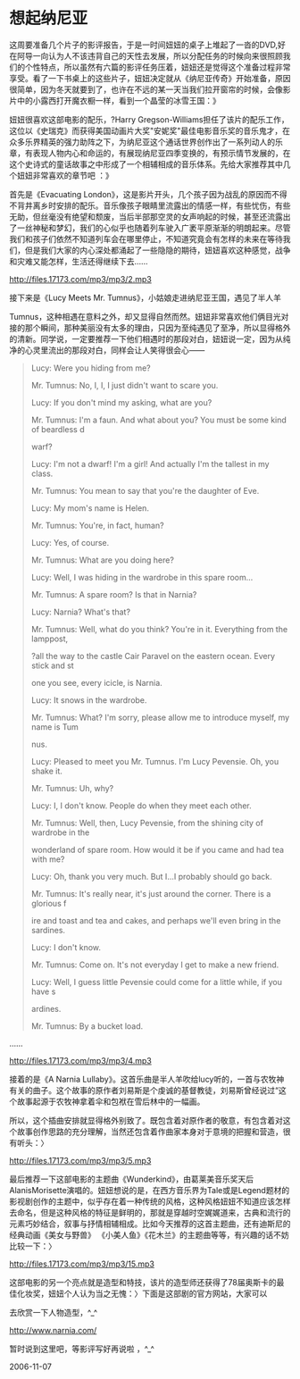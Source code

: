# 想起纳尼亚


这周要准备几个片子的影评报告，于是一时间妞妞的桌子上堆起了一沓的DVD,好在阿导一向认为人不该违背自己的天性去发展，所以分配任务的时候向来很照顾我们的个性特点，所以虽然有六篇的影评任务压着，妞妞还是觉得这个准备过程非常享受。看了一下书桌上的这些片子，妞妞决定就从《纳尼亚传奇》开始准备，原因很简单，因为冬天就要到了，也许在不远的某一天当我们拉开窗帘的时候，会像影片中的小露西打开魔衣橱一样，看到一个晶莹的冰雪王国：》


妞妞很喜欢这部电影的配乐，?Harry Gregson-Williams担任了该片的配乐工作，这位以《史瑞克》而获得美国动画片大奖&quot;安妮奖&quot;最佳电影音乐奖的音乐鬼才，在众多乐界精英的强力助阵之下，为纳尼亚这个通话世界创作出了一系列动人的乐章，有表现人物内心和命运的，有展现纳尼亚四季变换的，有预示情节发展的，在这个史诗式的童话故事之中形成了一个相辅相成的音乐体系。先给大家推荐其中几个妞妞非常喜欢的章节吧 ：》


首先是《Evacuating London》，这是影片开头，几个孩子因为战乱的原因而不得不背井离乡时安排的配乐。音乐像孩子眼睛里流露出的情感一样，有些忧伤，有些无助，但丝毫没有绝望和颓废，当后半部那空灵的女声响起的时候，甚至还流露出了一丝神秘和梦幻，我们的心似乎也随着列车驶入广袤平原渐渐的明朗起来。尽管我们和孩子们依然不知道列车会在哪里停止，不知道究竟会有怎样的未来在等待我们，但是我们大家的内心深处都涌起了一些隐隐的期待，妞妞喜欢这种感觉，战争和灾难又能怎样，生活还得继续下去……


http://files.17173.com/mp3/mp3/2.mp3



接下来是《Lucy Meets Mr. Tumnus》，小姑娘走进纳尼亚王国，遇见了半人羊

Tumnus，这种相遇在意料之外，却又显得自然而然。妞妞非常喜欢他们俩目光对接的那个瞬间，那种美丽没有太多的理由，只因为至纯遇见了至净，所以显得格外的清新。同学说，一定要推荐一下他们相遇时的那段对白，妞妞说一定，因为从纯净的心灵里流出的那段对白，同样会让人笑得很会心——




> Lucy: Were you hiding from me?
> 
> Mr. Tumnus: No, I, I, I just didn't want to scare you.
> 
> Lucy: If you don't mind my asking, what are you?
> 
> Mr. Tumnus: I'm a faun. And what about you? You must be some kind of beardless d
> 
> warf?
> 
> Lucy: I'm not a dwarf! I'm a girl! And actually I'm the tallest in my class.
> 
> Mr. Tumnus: You mean to say that you're the daughter of Eve.
> 
> Lucy: My mom's name is Helen.
> 
> Mr. Tumnus: You're, in fact, human?
> 
> Lucy: Yes, of course.
> 
> Mr. Tumnus: What are you doing here?
> 
> Lucy: Well, I was hiding in the wardrobe in this spare room...
> 
> Mr. Tumnus: A spare room? Is that in Narnia?
> 
> Lucy: Narnia? What's that?
> 
> Mr. Tumnus: Well, what do you think? You're in it. Everything from the lamppost,
> 
> ?all the way to the castle Cair Paravel on the eastern ocean. Every stick and st
> 
> one you see, every icicle, is Narnia.
> 
> Lucy: It snows in the wardrobe.
> 
> Mr. Tumnus: What? I'm sorry, please allow me to introduce myself, my name is Tum
> 
> nus.
> 
> Lucy: Pleased to meet you Mr. Tumnus. I'm Lucy Pevensie. Oh, you shake it.
> 
> Mr. Tumnus: Uh, why?
> 
> Lucy: I, I don't know. People do when they meet each other.
> 
> Mr. Tumnus: Well, then, Lucy Pevensie, from the shining city of wardrobe in the
> 
> wonderland of spare room. How would it be if you came and had tea with me?
> 
> Lucy: Oh, thank you very much. But I...I probably should go back.
> 
> Mr. Tumnus: It's really near, it's just around the corner. There is a glorious f
> 
> ire and toast and tea and cakes, and perhaps we'll even bring in the sardines.
> 
> Lucy: I don't know.
> 
> Mr. Tumnus: Come on. It's not everyday I get to make a new friend.
> 
> Lucy: Well, I guess little Pevensie could come for a little while, if you have s
> 
> ardines.
> 
> Mr. Tumnus: By a bucket load.
> 


……


http://files.17173.com/mp3/mp3/4.mp3





接着的是《A Narnia Lullaby》。这首乐曲是半人羊吹给lucy听的，一首与农牧神有关的曲子。这个故事的原作者刘易斯是个虔诚的基督教徒，刘易斯曾经说过“这个故事起源于农牧神拿着伞和包袱在雪后林中的一幅画。



所以，这个插曲安排就显得格外别致了。既包含着对原作者的敬意，有包含着对这个故事创作思路的充分理解，当然还包含着作曲家本身对于意境的把握和营造，很有听头：〉


http://files.17173.com/mp3/mp3/5.mp3


最后推荐一下这部电影的主题曲《Wunderkind》，由葛莱美音乐奖天后AlanisMorisette演唱的。妞妞想说的是，在西方音乐界为Tale或是Legend题材的影视剧创作的主题中，似乎存在着一种传统的风格，这种风格妞妞不知道应该怎样去命名，但是这种风格的特征是鲜明的，那就是穿越时空娓娓道来，古典和流行的元素巧妙结合，叙事与抒情相辅相成。比如今天推荐的这首主题曲，还有迪斯尼的经典动画《美女与野兽》 《小美人鱼》《花木兰》的主题曲等等，有兴趣的话不妨比较一下：〉



http://files.17173.com/mp3/mp3/15.mp3


这部电影的另一个亮点就是造型和特技，该片的造型师还获得了78届奥斯卡的最佳化妆奖，妞妞个人认为当之无愧：〉下面是这部剧的官方网站，大家可以


去欣赏一下人物造型，^_^

http://www.narnia.com/


暂时说到这里吧，等影评写好再说啦 ，^_^


2006-11-07